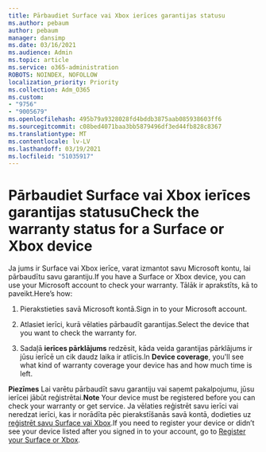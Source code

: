 ```yaml
---
title: Pārbaudiet Surface vai Xbox ierīces garantijas statusu
ms.author: pebaum
author: pebaum
manager: dansimp
ms.date: 03/16/2021
ms.audience: Admin
ms.topic: article
ms.service: o365-administration
ROBOTS: NOINDEX, NOFOLLOW
localization_priority: Priority
ms.collection: Adm_O365
ms.custom:
- "9756"
- "9005679"
ms.openlocfilehash: 495b79a9328028fd4bddb3875aab085938603ff6
ms.sourcegitcommit: c08bed4071baa3bb5879496df3ed44fb828c8367
ms.translationtype: MT
ms.contentlocale: lv-LV
ms.lasthandoff: 03/19/2021
ms.locfileid: "51035917"
---
```

# <a name="check-the-warranty-status-for-a-surface-or-xbox-device"></a><span data-ttu-id="5b43f-102">Pārbaudiet Surface vai Xbox ierīces garantijas statusu</span><span class="sxs-lookup"><span data-stu-id="5b43f-102">Check the warranty status for a Surface or Xbox device</span></span>

<span data-ttu-id="5b43f-103">Ja jums ir Surface vai Xbox ierīce, varat izmantot savu Microsoft kontu, lai pārbaudītu savu garantiju.</span><span class="sxs-lookup"><span data-stu-id="5b43f-103">If you have a Surface or Xbox device, you can use your Microsoft account to check your warranty.</span></span> <span data-ttu-id="5b43f-104">Tālāk ir aprakstīts, kā to paveikt.</span><span class="sxs-lookup"><span data-stu-id="5b43f-104">Here’s how:</span></span>

1. <span data-ttu-id="5b43f-105">Pierakstieties savā Microsoft kontā.</span><span class="sxs-lookup"><span data-stu-id="5b43f-105">Sign in to your Microsoft account.</span></span> 

1. <span data-ttu-id="5b43f-106">Atlasiet ierīci, kurā vēlaties pārbaudīt garantijas.</span><span class="sxs-lookup"><span data-stu-id="5b43f-106">Select the device that you want to check the warranty for.</span></span>

1. <span data-ttu-id="5b43f-107">Sadaļā **ierīces pārklājums** redzēsit, kāda veida garantijas pārklājums ir jūsu ierīcē un cik daudz laika ir atlicis.</span><span class="sxs-lookup"><span data-stu-id="5b43f-107">In **Device coverage**, you'll see what kind of warranty coverage your device has and how much time is left.</span></span>

<span data-ttu-id="5b43f-108">**Piezīmes** Lai varētu pārbaudīt savu garantiju vai saņemt pakalpojumu, jūsu ierīcei jābūt reģistrētai.</span><span class="sxs-lookup"><span data-stu-id="5b43f-108">**Note** Your device must be registered before you can check your warranty or get service.</span></span> <span data-ttu-id="5b43f-109">Ja vēlaties reģistrēt savu ierīci vai neredzat ierīci, kas ir norādīta pēc pierakstīšanās savā kontā, dodieties uz [reģistrēt savu Surface vai Xbox](https://support.microsoft.com/surface/register-your-surface-or-xbox-fd7d73f8-b0e6-c9fa-e83b-0b64652e2376).</span><span class="sxs-lookup"><span data-stu-id="5b43f-109">If you need to register your device or didn’t see your device listed after you signed in to your account, go to [Register your Surface or Xbox](https://support.microsoft.com/surface/register-your-surface-or-xbox-fd7d73f8-b0e6-c9fa-e83b-0b64652e2376).</span></span>
